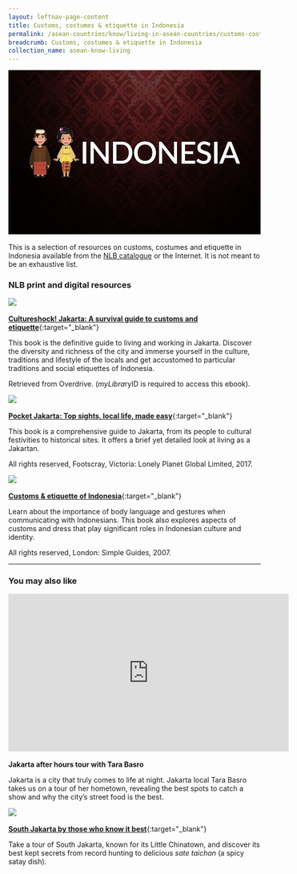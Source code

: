 ```yaml
---
layout: leftnav-page-content
title: Customs, costumes & etiquette in Indonesia
permalink: /asean-countries/know/living-in-asean-countries/customs-costumes-etiquette-in-indonesia/
breadcrumb: Customs, costumes & etiquette in Indonesia
collection_name: asean-know-living
---
```


<img src="/images/asean-living/Customs-Indonesia.jpg" alt="Customs in Indonesia banner" style="width:800px;" />

This is a selection of resources on customs, costumes and etiquette in Indonesia available from the  [NLB catalogue](http://catalogue.nlb.gov.sg/) or the Internet.  It is not meant to be an exhaustive list.

### **NLB print and digital resources**

<img src="/images/book-covers/Cultureshock-Jakarta-A-survival-guide-to-customs-and-etiquette.jpg" style="width:150px;" />

[**Cultureshock! Jakarta: A survival guide to customs and etiquette**](https://singapore.libraryreserve.com/10/50/en/ContentDetails.htm?id=2153BA72-BC54-4781-AF08-51A2CF6901A4){:target="_blank"}

This book is the definitive guide to living and working in Jakarta. Discover the diversity and richness of the city and immerse yourself in the culture, traditions and lifestyle of the locals and get accustomed to particular traditions and social etiquettes of Indonesia.

Retrieved from Overdrive. (*myLibra*ryID is required to access this ebook).

<img src="/images/book-covers/Pocket-Jakarta-Top-sights-local-life-made-easy.png" style="width:150px;" />

[**Pocket Jakarta: Top sights, local life, made easy**](http://eservice.nlb.gov.sg/item_holding.aspx?bid=202942171){:target="_blank"}

This book is a comprehensive guide to Jakarta, from its people to cultural festivities to historical sites. It offers a brief yet detailed look at living as a Jakartan.

All rights reserved, Footscray, Victoria: Lonely Planet Global Limited, 2017.

<img src="/images/book-covers/Customs-etiquette-of-Indonesia.jpg" style="width:150px;" />

[**Customs & etiquette of Indonesia**](http://eservice.nlb.gov.sg/item_holding.aspx?bid=12864384){:target="_blank"}

Learn about the importance of body language and gestures when communicating with Indonesians. This book also explores aspects of customs and dress that play significant roles in Indonesian culture and identity.

All rights reserved, London: Simple Guides, 2007.

---

### **You may also like**

<div class="bp-youtube">
<iframe width="560" height="315" src="https://www.youtube.com/embed/N0w3eakSCik" frameborder="0" allow="accelerometer; autoplay; encrypted-media; gyroscope; picture-in-picture" allowfullscreen></iframe>
</div>

**Jakarta after hours tour with Tara Basro**

Jakarta is a city that truly comes to life at night. Jakarta local Tara Basro takes us on a tour of her hometown, revealing the best spots to catch a show and why the city’s street food is the best.

<img src="/images/resources/Article 3.jpg" style="width:180px;" />

[**South Jakarta by those who know it best**](https://video.vice.com/en_id/video/down-south/59b0b74bdd8f9ba15752dea3){:target="_blank"}

Take a tour of South Jakarta, known for its Little Chinatown, and discover its best kept secrets from record hunting to delicious *sate taichan* (a spicy satay dish).